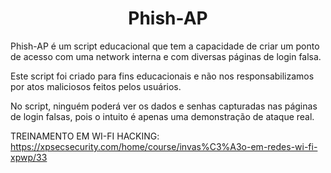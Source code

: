 

<h1 align="center"> Phish-AP </h1>

Phish-AP é um script educacional que tem a capacidade de criar um ponto de acesso com uma network interna e com diversas páginas de login falsa.

Este script foi criado para fins educacionais e não nos responsabilizamos por atos maliciosos feitos pelos usuários.

No script, ninguém poderá ver os dados e senhas capturadas nas páginas de login falsas, pois o intuito é apenas uma demonstração de ataque real.

TREINAMENTO EM WI-FI HACKING: https://xpsecsecurity.com/home/course/invas%C3%A3o-em-redes-wi-fi-xpwp/33
